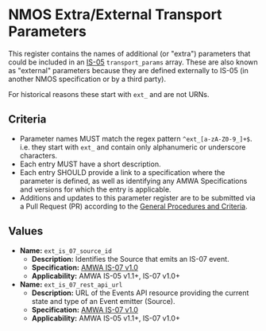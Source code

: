 # NMOS Extra/External Transport Parameters

This register contains the names of additional (or "extra") parameters that could be included in an [IS-05](https://specs.amwa.tv/is-05/v1.1/docs/4.0._Behaviour.html#externally-defined-parameters) `transport_params` array. These are also known as "external" parameters because they are defined externally to IS-05 (in another NMOS specification or by a third party).

For historical reasons these start with `ext_` and are not URNs.

## Criteria

- Parameter names MUST match the regex pattern `^ext_[a-zA-Z0-9_]+$`. i.e. they start with `ext_` and contain only alphanumeric or underscore characters.
- Each entry MUST have a short description.
- Each entry SHOULD provide a link to a specification where the parameter is defined, as well as identifying any AMWA Specifications and versions for which the entry is applicable.
- Additions and updates to this parameter register are to be submitted via a Pull Request (PR) according to the [General Procedures and Criteria](../common/).

## Values

- **Name:** `ext_is_07_source_id`
  - **Description:** Identifies the Source that emits an IS-07 event.
  - **Specification:** [AMWA IS-07 v1.0](https://specs.amwa.tv/is-07/v1.0)
  - **Applicability:** AMWA IS-05 v1.1+, IS-07 v1.0+
- **Name:** `ext_is_07_rest_api_url`
  - **Description:** URL of the Events API resource providing the current state and type of an Event emitter (Source).
  - **Specification:** [AMWA IS-07 v1.0](https://specs.amwa.tv/is-07/v1.0)
  - **Applicability:** AMWA IS-05 v1.1+, IS-07 v1.0+

